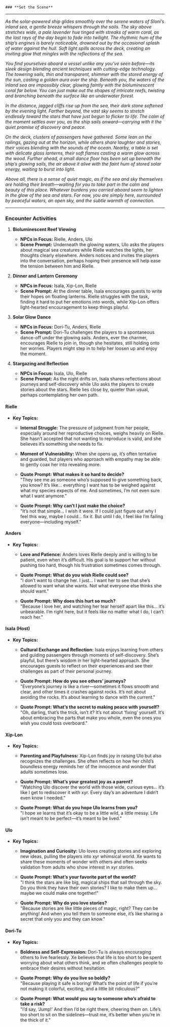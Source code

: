	### **Set the Scene**

---

*As the solar-powered ship glides smoothly over the serene waters of Sloni’s inland sea, a gentle breeze whispers through the sails. The sky above stretches wide, a pale lavender hue tinged with streaks of warm coral, as the last rays of the day begin to fade into twilight. The rhythmic hum of the ship’s engines is barely noticeable, drowned out by the occasional splash of water against the hull. Soft light spills across the deck, creating an inviting glow that mingles with the reflections of the sea.*

*You find yourselves aboard a vessel unlike any you’ve seen before—its sleek design blending ancient techniques with cutting-edge technology. The towering sails, thin and transparent, shimmer with the stored energy of the sun, casting a golden aura over the ship. Beneath you, the waters of the inland sea are impossibly clear, glowing faintly with the bioluminescent coral far below. You can just make out the shapes of intricate reefs, twisting and branching beneath the surface like an underwater forest.*

*In the distance, jagged cliffs rise up from the sea, their dark stone softened by the evening light. Farther beyond, the vast sky seems to stretch endlessly toward the stars that have just begun to flicker to life. The calm of the moment settles over you, as the ship sails onward—carrying with it the quiet promise of discovery and peace.*

*On the deck, clusters of passengers have gathered. Some lean on the railings, gazing out at the horizon, while others share laughter and stories, their voices blending with the sounds of the ocean. Nearby, a table is set with delicate glass lanterns, their soft flames casting a warm glow across the wood. Further ahead, a small dance floor has been set up beneath the ship’s glowing sails, the air above it alive with the faint hum of stored solar energy, waiting to burst into light.*

*Above all, there is a sense of quiet magic, as if the sea and sky themselves are holding their breath—waiting for you to take part in the calm and beauty of this place. Whatever burdens you carried aboard seem to lighten in the glow of the sea and stars. For now, you are simply here, surrounded by peaceful waters, an open sky, and the subtle warmth of connection.*

---

### **Encounter Activities**

1. **Bioluminescent Reef Viewing**  
   - **NPCs in Focus:** Rielle, Anders, Ulo
   - **Scene Prompt:** Underneath the glowing waters, Ulo asks the players about magical sea creatures while Rielle watches the lights, her thoughts clearly elsewhere. Anders notices and invites the players into the conversation, perhaps hoping their presence will help ease the tension between him and Rielle.
   
2. **Dinner and Lantern Ceremony**  
   - **NPCs in Focus:** Isala, Xip-Lon, Rielle
   - **Scene Prompt:** At the dinner table, Isala encourages guests to write their hopes on floating lanterns. Rielle struggles with the task, finding it hard to put her emotions into words, while Xip-Lon offers light-hearted encouragement to keep things playful.

3. **Solar Glow Dance**  
   - **NPCs in Focus:** Dori-Tu, Anders, Rielle
   - **Scene Prompt:** Dori-Tu challenges the players to a spontaneous dance-off under the glowing sails. Anders, ever the charmer, encourages Rielle to join in, though she hesitates, still holding onto her worries. Players might step in to help her loosen up and enjoy the moment.

4. **Stargazing and Reflection**  
   - **NPCs in Focus:** Isala, Ulo, Rielle
   - **Scene Prompt:** As the night drifts on, Isala shares reflections about journeys and self-discovery while Ulo asks the players to create stories about the stars. Rielle lies close by, quieter than usual, perhaps contemplating her own path.
#### **Rielle**
- **Key Topics:**  
  - **Internal Struggle:** The pressure of judgment from her people, especially around her reproductive choices, weighs heavily on Rielle. She hasn’t accepted that not wanting to reproduce is valid, and she believes it’s something she needs to fix.
  - **Moment of Vulnerability:** When she opens up, it’s often tentative and guarded, but players who approach with empathy may be able to gently coax her into revealing more.
  
  - **Quote Prompt: What makes it so hard to decide?**  
    "They see me as someone who’s supposed to give something back, you know? It’s like… everything I want has to be weighed against what my species expects of me. And sometimes, I’m not even sure what I want anymore."

  - **Quote Prompt: Why can’t I just make the choice?**  
    "It’s not that simple… I wish it were. If I could just figure out why I feel this way, maybe I could… fix it. But until I do, I feel like I’m failing everyone—including myself."

#### **Anders**
- **Key Topics:**  
  - **Love and Patience:** Anders loves Rielle deeply and is willing to be patient, even when it’s difficult. His goal is to support her without pushing too hard, though his frustration sometimes comes through.
  
  - **Quote Prompt: What do you wish Rielle could see?**  
    "I don’t want to change her. I just… I want her to see that she’s allowed to want what she wants. Not what everyone else thinks she should want."

  - **Quote Prompt: Why does this hurt so much?**  
    "Because I love her, and watching her tear herself apart like this… it’s unbearable. I’m right here, but it feels like no matter what I do, I can’t reach her."

#### **Isala (Host)**
- **Key Topics:**  
  - **Cultural Exchange and Reflection:** Isala enjoys learning from others and guiding passengers through moments of self-discovery. She’s playful, but there’s wisdom in her light-hearted approach. She encourages guests to reflect on their experiences and see their challenges as part of their personal journey.
  
  - **Quote Prompt: How do you see others’ journeys?**  
    "Everyone’s journey is like a river—sometimes it flows smooth and clear, and other times it crashes against rocks. It’s not about avoiding the rocks. It’s about learning to dance with the current."

  - **Quote Prompt: What’s the secret to making peace with yourself?**  
    "Oh, darling, that’s the trick, isn’t it? It’s not about ‘fixing’ yourself. It’s about embracing the parts that make you whole, even the ones you wish you could toss overboard."

#### **Xip-Lon**
- **Key Topics:**  
  - **Parenting and Playfulness:** Xip-Lon finds joy in raising Ulo but also recognizes the challenges. She often reflects on how her child’s boundless energy reminds her of the innocence and wonder that adults sometimes lose.
  
  - **Quote Prompt: What’s your greatest joy as a parent?**  
    "Watching Ulo discover the world with those wide, curious eyes… it’s like I get to rediscover it with xyr. Every day’s an adventure I didn’t even know I needed."

  - **Quote Prompt: What do you hope Ulo learns from you?**  
    "I hope xe learns that it’s okay to be a little wild, a little messy. Life isn’t meant to be perfect—it’s meant to be lived."

#### **Ulo**
- **Key Topics:**  
  - **Imagination and Curiosity:** Ulo loves creating stories and exploring new ideas, pulling the players into xyr whimsical world. Xe wants to share these moments of wonder with others and often seeks validation from adults who show interest in xyr stories.
  
  - **Quote Prompt: What’s your favorite part of the world?**  
    "I think the stars are like big, magical ships that sail through the sky. Do you think they have their own stories? I like to make them up… maybe we could make one together!"

  - **Quote Prompt: Why do you love stories?**  
    "Because stories are like little pieces of magic, right? They can be anything! And when you tell them to someone else, it’s like sharing a secret that only you and they can know."

#### **Dori-Tu**
- **Key Topics:**  
  - **Boldness and Self-Expression:** Dori-Tu is always encouraging others to live fearlessly. Xe believes that life is too short to be spent worrying about what others think, and xe often challenges people to embrace their desires without hesitation.
  
  - **Quote Prompt: Why do you live so boldly?**  
    "Because playing it safe is boring! What’s the point of life if you’re not making it colorful, exciting, and a little bit ridiculous?"

  - **Quote Prompt: What would you say to someone who’s afraid to take a risk?**  
    "I’d say, ‘Jump!’ And then I’d be right there, cheering them on. Life’s too short to sit on the sidelines—trust me, it’s better when you’re in the thick of it."